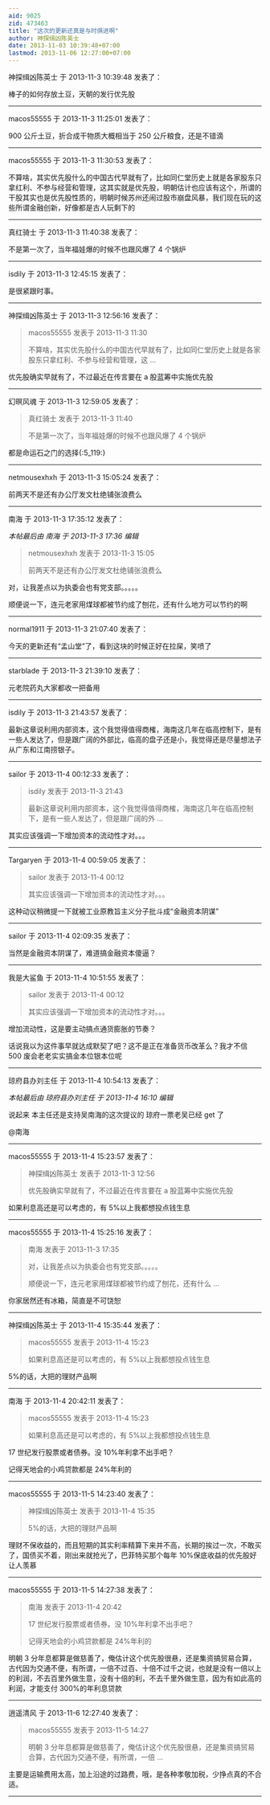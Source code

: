 ```yaml
---
aid: 9025
zid: 473463
title: "这次的更新还真是与时俱进啊"
author: 神探缉凶陈英士
date: 2013-11-03 10:39:48+07:00
lastmod: 2013-11-06 12:27:00+07:00
---
```


神探缉凶陈英士 于 2013-11-3 10:39:48 发表了：

棒子的如何存放土豆，天朝的发行优先股

---

macos55555 于 2013-11-3 11:25:01 发表了：

900 公斤土豆，折合成干物质大概相当于 250 公斤粮食，还是不错滴

---

macos55555 于 2013-11-3 11:30:53 发表了：

不算啥，其实优先股什么的中国古代早就有了，比如同仁堂历史上就是各家股东只拿红利、不参与经营和管理，这其实就是优先股，明朝估计也应该有这个，所谓的干股其实也是优先股性质的，明朝时候苏州还闹过股市崩盘风暴，我们现在玩的这些所谓金融创新，好像都是古人玩剩下的

---

真红骑士 于 2013-11-3 11:40:38 发表了：

不是第一次了，当年福娃爆的时候不也跟风爆了 4 个锅炉

---

isdily 于 2013-11-3 12:45:15 发表了：

是很紧跟时事。

---

神探缉凶陈英士 于 2013-11-3 12:56:16 发表了：

> macos55555 发表于 2013-11-3 11:30
>
> 不算啥，其实优先股什么的中国古代早就有了，比如同仁堂历史上就是各家股东只拿红利、不参与经营和管理，这 ...

优先股确实早就有了，不过最近在传言要在 a 股蓝筹中实施优先股

---

幻暝风魂 于 2013-11-3 12:59:05 发表了：

> 真红骑士 发表于 2013-11-3 11:40
>
> 不是第一次了，当年福娃爆的时候不也跟风爆了 4 个锅炉

都是命运石之门的选择{:5_119:}

---

netmousexhxh 于 2013-11-3 15:05:24 发表了：

前两天不是还有办公厅发文杜绝铺张浪费么

---

南海 于 2013-11-3 17:35:12 发表了：

_本帖最后由 南海 于 2013-11-3 17:36 编辑_

> netmousexhxh 发表于 2013-11-3 15:05
>
> 前两天不是还有办公厅发文杜绝铺张浪费么

对，让我差点以为执委会也有党支部。。。。。

顺便说一下，连元老家用煤球都被节约成了刨花，还有什么地方可以节约的啊

---

normal1911 于 2013-11-3 21:07:40 发表了：

今天的更新还有“孟山堂”了，看到这块的时候正好在拉屎，笑喷了

---

starblade 于 2013-11-3 21:39:10 发表了：

元老院药丸大家都收一把备用

---

isdily 于 2013-11-3 21:43:57 发表了：

最新这章说利用内部资本，这个我觉得值得商榷，海南这几年在临高控制下，是有一些人发达了，但是跟广阔的外部比，临高的盘子还是小，我觉得还是尽量想法子从广东和江南捞银子。

---

sailor 于 2013-11-4 00:12:33 发表了：

> isdily 发表于 2013-11-3 21:43
>
> 最新这章说利用内部资本，这个我觉得值得商榷，海南这几年在临高控制下，是有一些人发达了，但是跟广阔的外 ...

其实应该强调一下增加资本的流动性才对。。。

---

Targaryen 于 2013-11-4 00:59:05 发表了：

> sailor 发表于 2013-11-4 00:12
>
> 其实应该强调一下增加资本的流动性才对。。。

这种动议稍微提一下就被工业原教旨主义分子批斗成“金融资本阴谋”

---

sailor 于 2013-11-4 02:09:35 发表了：

当然是金融资本阴谋了，难道搞金融资本傻逼？

---

我是大鲨鱼 于 2013-11-4 10:51:55 发表了：

> sailor 发表于 2013-11-4 00:12
>
> 其实应该强调一下增加资本的流动性才对。。。

增加流动性，这是要主动搞点通货膨胀的节奏？

话说我以为这件事早就达成默契了吧？这不是正在准备货币改革么？我才不信 500 废会老老实实搞金本位银本位呢

---

琼府县办刘主任 于 2013-11-4 10:54:13 发表了：

_本帖最后由 琼府县办刘主任 于 2013-11-4 16:10 编辑_

说起来 本主任还是支持吴南海的这次提议的 琼府一票老吴已经 get 了

@南海

---

macos55555 于 2013-11-4 15:23:57 发表了：

> 神探缉凶陈英士 发表于 2013-11-3 12:56
>
> 优先股确实早就有了，不过最近在传言要在 a 股蓝筹中实施优先股

如果利息高还是可以考虑的，有 5%以上我都想投点钱生息

---

macos55555 于 2013-11-4 15:25:16 发表了：

> 南海 发表于 2013-11-3 17:35
>
> 对，让我差点以为执委会也有党支部。。。。。
>
> 顺便说一下，连元老家用煤球都被节约成了刨花，还有什么 ...

你家居然还有冰箱，简直是不可饶恕

---

神探缉凶陈英士 于 2013-11-4 15:35:44 发表了：

> macos55555 发表于 2013-11-4 15:23
>
> 如果利息高还是可以考虑的，有 5%以上我都想投点钱生息

5%的话，大把的理财产品啊

---

南海 于 2013-11-4 20:42:11 发表了：

> macos55555 发表于 2013-11-4 15:23
>
> 如果利息高还是可以考虑的，有 5%以上我都想投点钱生息

17 世纪发行股票或者债券。没 10%年利拿不出手吧？

记得天地会的小鸡贷款都是 24%年利的

---

macos55555 于 2013-11-5 14:23:40 发表了：

> 神探缉凶陈英士 发表于 2013-11-4 15:35
>
> 5%的话，大把的理财产品啊

理财不保收益的，而且短期的其实利率精算下来并不高，长期的挨过一次，不敢买了，国债买不着，刚出来就抢光了，巴菲特买那个每年 10%保底收益的优先股好让人羡慕

---

macos55555 于 2013-11-5 14:27:38 发表了：

> 南海 发表于 2013-11-4 20:42
>
> 17 世纪发行股票或者债券。没 10%年利拿不出手吧？
>
> 记得天地会的小鸡贷款都是 24%年利的

明朝 3 分年息都算是做慈善了，俺估计这个优先股很悬，还是集资搞贸易合算，古代因为交通不便，有所谓，一倍不过百、十倍不过千之说，也就是没有一倍以上的利润，不去百里外做生意，没有十倍的利，不去千里外做生意，因为有如此高的利润，才能支付 300%的年利息贷款

---

逍遥清风 于 2013-11-6 12:27:40 发表了：

> macos55555 发表于 2013-11-5 14:27
>
> 明朝 3 分年息都算是做慈善了，俺估计这个优先股很悬，还是集资搞贸易合算，古代因为交通不便，有所谓，一倍 ...

主要是运输费用太高，加上沿途的过路费，哦，是各种孝敬加税，少挣点真的不合适。

---
